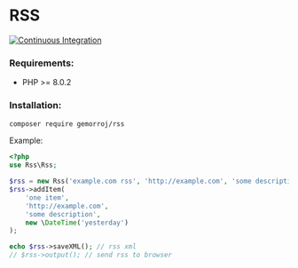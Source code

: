 # RSS

[![Continuous Integration](https://github.com/Gemorroj/Rss/workflows/Continuous%20Integration/badge.svg)](https://github.com/Gemorroj/Rss/actions?query=workflow%3A%22Continuous+Integration%22)

### Requirements:

- PHP >= 8.0.2


### Installation:
```bash
composer require gemorroj/rss
```


Example:
```php
<?php
use Rss\Rss;

$rss = new Rss('example.com rss', 'http://example.com', 'some description');
$rss->addItem(
    'one item',
    'http://example.com',
    'some description',
    new \DateTime('yesterday')
);

echo $rss->saveXML(); // rss xml
// $rss->output(); // send rss to browser
```
